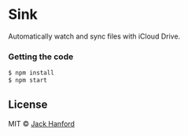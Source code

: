 # Sink

Automatically watch and sync files with iCloud Drive.

### Getting the code

```sh
$ npm install
$ npm start
```

## License

MIT © [Jack Hanford](http://jackhanford.com)
